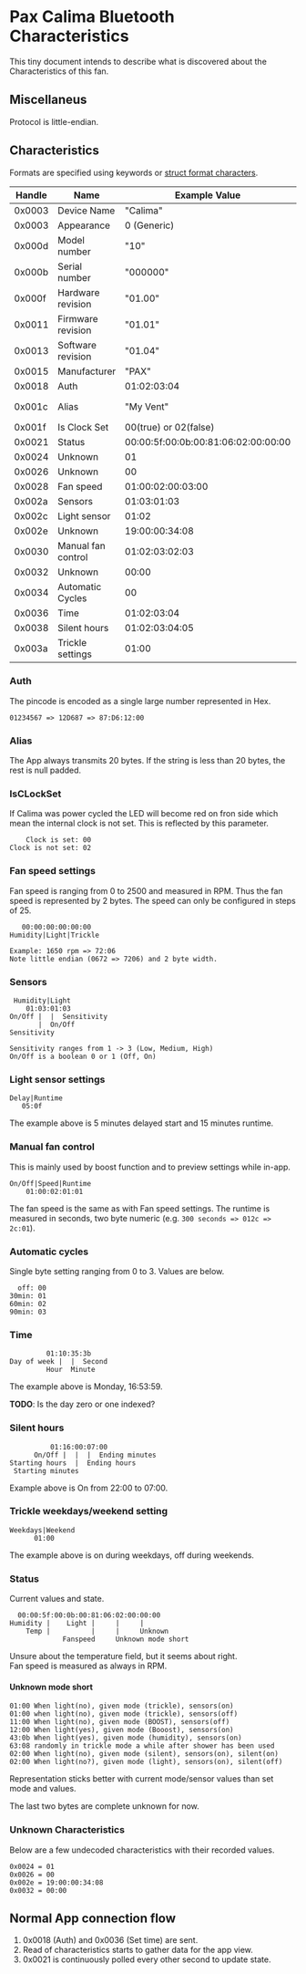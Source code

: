 Pax Calima Bluetooth Characteristics
====================================

This tiny document intends to describe what is discovered about the
Characteristics of this fan.

## Miscellaneus
Protocol is little-endian.

## Characteristics

Formats are specified using keywords or
[struct format characters](https://docs.python.org/2/library/struct.html#format-characters).

| Handle | Name               | Example Value                       | Format          | R/W |
|--------|--------------------|-------------------------------------|-----------------|-----|
| 0x0003 | Device Name        | "Calima"                            | String          | R   |
| 0x0003 | Appearance         | 0 (Generic)                         | Numeric         | R   |
| 0x000d | Model number       | "10"                                | String          | R   |
| 0x000b | Serial number      | "000000"                            | String          | R   |
| 0x000f | Hardware revision  | "01.00"                             | String          | R   |
| 0x0011 | Firmware revision  | "01.01"                             | String          | R   |
| 0x0013 | Software revision  | "01.04"                             | String          | R   |
| 0x0015 | Manufacturer       | "PAX"                               | String          | R   |
| 0x0018 | Auth               | 01:02:03:04                         | BBBB            | W   |
| 0x001c | Alias              | "My Vent"                           | 20 bytes String | R/W |
| 0x001f | Is Clock Set       | 00(true) or 02(false)               | -               | R   |
| 0x0021 | Status             | 00:00:5f:00:0b:00:81:06:02:00:00:00 | HHHHBHB         | R   |
| 0x0024 | Unknown            | 01                                  | -               | R/W?|
| 0x0026 | Unknown            | 00                                  | -               | R/W?|
| 0x0028 | Fan speed          | 01:00:02:00:03:00                   | HHH             | R/W |
| 0x002a | Sensors            | 01:03:01:03                         | BBBB            | R/W |
| 0x002c | Light sensor       | 01:02                               | BB              | R/W |
| 0x002e | Unknown            | 19:00:00:34:08                      | -               | R/W?|
| 0x0030 | Manual fan control | 01:02:03:02:03                      | BHH             | R/W |
| 0x0032 | Unknown            | 00:00                               | -               | R/W?|
| 0x0034 | Automatic Cycles   | 00                                  | B               | R/W |
| 0x0036 | Time               | 01:02:03:04                         | BBBB            | R/W |
| 0x0038 | Silent hours       | 01:02:03:04:05                      | BBBBB           | R/W |
| 0x003a | Trickle settings   | 01:00                               | BB              | R/W |

### Auth
The pincode is encoded as a single large number represented in Hex.
```
01234567 => 12D687 => 87:D6:12:00
```

### Alias
The App always transmits 20 bytes. If the string is less than 20 bytes,
the rest is null padded.

### IsCLockSet
If Calima was power cycled the LED will become red on fron side which mean the internal clock is not set. This is reflected by this parameter.

```
    Clock is set: 00
Clock is not set: 02
```

### Fan speed settings
Fan speed is ranging from 0 to 2500 and measured in RPM.
Thus the fan speed is represented by 2 bytes. The speed
can only be configured in steps of 25.

```
   00:00:00:00:00:00
Humidity|Light|Trickle

Example: 1650 rpm => 72:06
Note little endian (0672 => 7206) and 2 byte width.
```

### Sensors
```
 Humidity|Light
    01:03:01:03
On/Off |  |  Sensitivity
       |  On/Off
Sensitivity  

Sensitivity ranges from 1 -> 3 (Low, Medium, High)
On/Off is a boolean 0 or 1 (Off, On)
```

### Light sensor settings
```
Delay|Runtime
   05:0f
```
The example above is 5 minutes delayed start and 15 minutes runtime.

### Manual fan control
This is mainly used by boost function and to preview settings while in-app.
```
On/Off|Speed|Runtime
    01:00:02:01:01
```

The fan speed is the same as with Fan speed settings.
The runtime is measured in seconds, two byte numeric
(e.g. `300 seconds => 012c => 2c:01`).

### Automatic cycles
Single byte setting ranging from 0 to 3. Values are below.
```
  off: 00
30min: 01
60min: 02
90min: 03
```

### Time
```
         01:10:35:3b
Day of week |  |  Second
         Hour  Minute
```
The example above is Monday, 16:53:59.

__TODO__: Is the day zero or one indexed?

### Silent hours
```
          01:16:00:07:00
      On/Off |  |  |  Ending minutes
Starting hours  |  Ending hours
 Starting minutes
```

Example above is On from 22:00 to 07:00.

### Trickle weekdays/weekend setting
```
Weekdays|Weekend
      01:00
```
The example above is on during weekdays, off during weekends.

### Status
Current values and state.

```
  00:00:5f:00:0b:00:81:06:02:00:00:00
Humidity |    Light |     |     |  
    Temp |          |     |     Unknown
             Fanspeed     Unknown mode short
```
Unsure about the temperature field, but it seems about right.  
Fan speed is measured as always in RPM.

#### Unknown mode short
```
01:00 When light(no), given mode (trickle), sensors(on)
01:00 when light(no), given mode (trickle), sensors(off)
11:00 When light(no), given mode (BOOST), sensors(off)
12:00 When light(yes), given mode (Booost), sensors(on)
43:0b When light(yes), given mode (humidity), sensors(on)
63:08 randomly in trickle mode a while after shower has been used
02:00 When light(no), given mode (silent), sensors(on), silent(on)
02:00 When light(no?), given mode (light), sensors(on), silent(off)
```
Representation sticks better with current mode/sensor values than set mode and values.

The last two bytes are complete unknown for now.

### Unknown Characteristics
Below are a few undecoded characteristics with their recorded values.
```
0x0024 = 01
0x0026 = 00
0x002e = 19:00:00:34:08
0x0032 = 00:00
```

## Normal App connection flow
1.  0x0018 (Auth) and 0x0036 (Set time) are sent.
2.  Read of characteristics starts to gather data for the app view.
3.  0x0021 is continuously polled every other second to update state.
